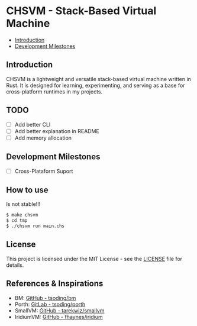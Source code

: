 # CHSVM - Stack-Based Virtual Machine

[logo]: https://github.com/MarcosAndradeV/chsvm/blob/master/_3c9707c7-d537-4bd3-9601-631d76e56ad1.jpeg "Logo Title Text 2"

- [Introduction](#introduction)
- [Development Milestones](#development-milestones)

## Introduction

CHSVM is a lightweight and versatile stack-based virtual machine written in Rust. It is designed for learning, experimenting, and serving as a base for cross-platform runtimes in my projects.

## TODO

- [ ] Add better CLI
- [ ] Add better explanation in README
- [ ] Add memory allocation

## Development Milestones

- [ ] Cross-Plataform Suport

## How to use

Is not stable!!!
```bash
$ make chsvm
$ cd tmp
$ ./chsvm run main.chs
```

## License

This project is licensed under the MIT License - see the [LICENSE](LICENSE) file for details.

## References & Inspirations

- BM: [GitHub - tsoding/bm](https://github.com/tsoding/bm)
- Porth: [GitLab - tsoding/porth](https://gitlab.com/tsoding/porth)
- SmallVM: [GitHub - tarekwiz/smallvm](https://github.com/tarekwiz/smallvm)
- IridiumVM: [GitHub - fhaynes/iridium](https://github.com/fhaynes/iridium)
